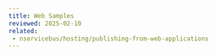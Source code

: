 ```yaml
---
title: Web Samples
reviewed: 2025-02-10
related:
 - nservicebus/hosting/publishing-from-web-applications
---
```

